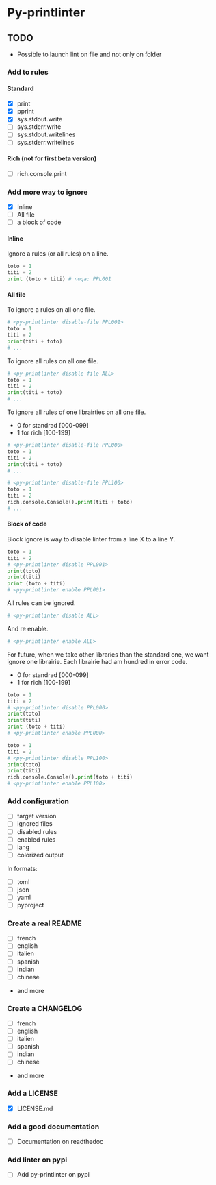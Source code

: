 # Py-printlinter

## TODO

- Possible to launch lint on file and not only on folder

### Add to rules

#### Standard

- [x] print <!-- PPL001 -->
- [x] pprint <!-- PPL002 -->
- [x] sys.stdout.write <!-- PPL003 -->
- [ ] sys.stderr.write <!-- PPL004 -->
- [ ] sys.stdout.writelines <!-- PPL005 -->
- [ ] sys.stderr.writelines <!-- PPL006 -->

#### Rich (not for first beta version)

- [ ] rich.console.print <!-- PPL101 -->

### Add more way to ignore

- [x] Inline
- [ ] All file
- [ ] a block of code

#### Inline

Ignore a rules (or all rules) on a line.

```python
toto = 1
titi = 2
print (toto + titi) # noqa: PPL001
```

#### All file

To ignore a rules on all one file.

```python
# <py-printlinter disable-file PPL001>
toto = 1
titi = 2
print(titi + toto)
# ...
```

To ignore all rules on all one file.

```python
# <py-printlinter disable-file ALL>
toto = 1
titi = 2
print(titi + toto)
# ...
```

To ignore all rules of one librairties on all one file.

- 0 for standrad [000-099]
- 1 for rich [100-199]

```python
# <py-printlinter disable-file PPL000>
toto = 1
titi = 2
print(titi + toto)
# ...
```

```python
# <py-printlinter disable-file PPL100>
toto = 1
titi = 2
rich.console.Console().print(titi + toto)
# ...
```

#### Block of code

Block ignore is way to disable linter from a line X to a line Y.

```python
toto = 1
titi = 2
# <py-printlinter disable PPL001>
print(toto)
print(titi)
print (toto + titi)
# <py-printlinter enable PPL001>
```

All rules can be ignored.

```python
# <py-printlinter disable ALL>
```

And re enable.

```python
# <py-printlinter enable ALL>
```

For future, when we take other libraries than the standard one, we want ignore one
librairie. Each librairie had am hundred in error code.

- 0 for standrad [000-099]
- 1 for rich [100-199]

```python
toto = 1
titi = 2
# <py-printlinter disable PPL000>
print(toto)
print(titi)
print (toto + titi)
# <py-printlinter enable PPL000>
```

```python
toto = 1
titi = 2
# <py-printlinter disable PPL100>
print(toto)
print(titi)
rich.console.Console().print(toto + titi)
# <py-printlinter enable PPL100>
```

### Add configuration

- [ ] target version
- [ ] ignored files
- [ ] disabled rules
- [ ] enabled rules
- [ ] lang
- [ ] colorized output

In formats:

- [ ] toml
- [ ] json
- [ ] yaml
- [ ] pyproject

### Create a real README

- [ ] french
- [ ] english
- [ ] italien
- [ ] spanish
- [ ] indian
- [ ] chinese
- and more

### Create a CHANGELOG

- [ ] french
- [ ] english
- [ ] italien
- [ ] spanish
- [ ] indian
- [ ] chinese
- and more

### Add a LICENSE

- [x] LICENSE.md

### Add a good documentation

- [ ] Documentation on readthedoc

### Add linter on pypi

- [ ] Add py-printlinter on pypi
